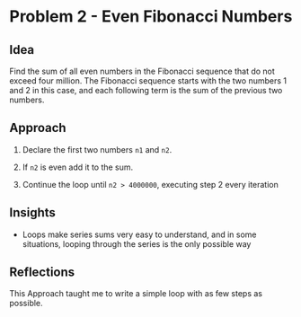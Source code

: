 # Problem 2 - Even Fibonacci Numbers

## Idea
Find the sum of all even numbers in the Fibonacci sequence that do not exceed
four million. The Fibonacci sequence starts with the two numbers 1 and 2 in this
case, and each following term is the sum of the previous two numbers.

## Approach
1. Declare the first two numbers `n1` and `n2`.

2. If `n2` is even add it to the sum.

3. Continue the loop until `n2 > 4000000`, executing step 2 every iteration

## Insights
* Loops make series sums very easy to understand, and in some situations, looping
through the series is the only possible way

## Reflections
This Approach taught me to write a simple loop with as few steps as possible.

